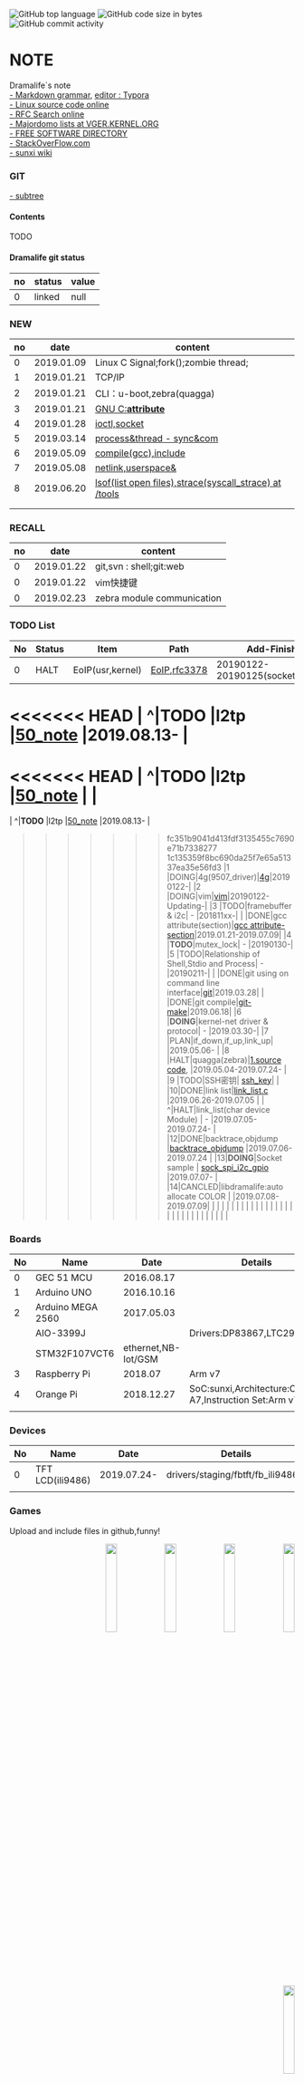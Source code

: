 ![GitHub top language](https://img.shields.io/github/languages/top/Dramalife/note.svg?color=green&logo=Linux&logoColor=black)
![GitHub code size in bytes](https://img.shields.io/github/languages/code-size/Dramalife/note.svg?color=blue)
![GitHub commit activity](https://img.shields.io/github/commit-activity/w/Dramalife/note.svg)


# NOTE
Dramalife\`s note  
[- Markdown grammar](/tools/coding/markdown.md), [editor : Typora](https://typora.io/)  
[- Linux source code online](https://elixir.bootlin.com/linux/latest/source)  
[- RFC Search online](https://www.rfc-editor.org/search/rfc_search.php)  
[- Majordomo lists at VGER.KERNEL.ORG](http://vger.kernel.org/vger-lists.html)  
[- FREE SOFTWARE DIRECTORY](https://directory.fsf.org/wiki/GNU)  
[- StackOverFlow.com](https://stackoverflow.com/)  
[- sunxi wiki](http://linux-sunxi.org/Main_Page)

### GIT  
[- subtree](https://help.github.com/en/articles/about-git-subtree-merges#adding-a-new-repository-as-a-subtree)  



#### Contents
TODO

#### Dramalife git status
|no|status|value|
|--|--|--|
|0|linked|null|

### NEW
|no|date|content|
|--|--|--|
|0|2019.01.09|Linux C Signal;fork();zombie thread;|
|1|2019.01.21|TCP/IP|
|2|2019.01.21|CLI：u-boot,zebra\(quagga\)|
|3|2019.01.21|[GNU C:__attribute__](//70-gcc_gnu_compiler_collection/gnu_c_attribute)|
|4|2019.01.28|[ioctl,socket](/81-kernel_programming/network/socket/)|
|5|2019.03.14|[process&thread \- sync&com](/coding_thread)|
|6|2019.05.09|[compile(gcc),include](/80-userspace_programming/gcc)|
|7|2019.05.08|[netlink,userspace&](/80-userspace_programming/netlink)|
|8|2019.06.20|[lsof(list open files),strace(syscall_strace) at /tools](/tools)|
| | | |
| | | |

### RECALL
|no|date|content|
|--|--|--|
|0|2019.01.22|git,svn : shell;git:web|
|0|2019.01.22|vim快捷键|
|0|2019.02.23|zebra module communication|

### TODO List
|No|Status|Item|Path|Add-Finish|
|--|--|--|--|--|
|0 |HALT|EoIP(usr,kernel)|[EoIP](/81-kernel_programming/network/ip_protocal/eoip/),[rfc3378](/50-books/rfc_ref/rfc3378.txt)|20190122-20190125(socket_ioctl)-|
<<<<<<< HEAD
| ^|**TODO** |l2tp |[50_note](/50-books/00-note/l2tp_layer_two_tunneling_protocol/) |2019.08.13- |
=======
<<<<<<< HEAD
| ^|**TODO** |l2tp |[50_note](/50-books/00-note/l2tp_layer_two_tunneling_protocol/) | |
=======
| ^|**TODO** |l2tp |[50_note](/50-books/00-note/l2tp_layer_two_tunneling_protocol/) |2019.08.13- |
>>>>>>> fc351b9041d413fdf3135455c7690e71b7338277
>>>>>>> 1c135359f8bc690da25f7e65a51337ea35e56fd3
|1 |DOING|4g(9507_driver)|[4g](/81-kernel_programming/network/4g_cell)|20190122-|
|2 |DOING|vim|[vim](/tools_coding/vim)|20190122-Updating-|
|3 |TODO|framebuffer & i2c| - |201811xx-|
|  |DONE|gcc attribute(section)|[gcc attribute-section](/70-gcc_gnu_compiler_collection/gnu_c_attribute)|2019.01.21-2019.07.09|
|4 |**TODO**|mutex_lock| - |20190130-|
|5 |TODO|Relationship of Shell,Stdio and Process| - |20190211-|
|  |DONE|git using on command line interface|[git](/tools/coding/git/)|2019.03.28|
|  |DONE|git compile|[git-make](/tools/gcc/git_compile.sh)|2019.06.18|
|6 |**DOING**|kernel-net driver & protocol| - |2019.03.30-|
|7 |PLAN|if_down,if_up,link_up| |2019.05.06- |
|8 |HALT|quagga(zebra)|[1.source code](/tools/get_quagga-1_2_4.sh), |2019.05.04-2019.07.24- |
|9 |TODO|SSH密钥| [ssh_key](/tools/ssh_key.md)| |
|10|DONE|link list|[link_list.c](80-userspace_programming/33-datastruct/link_list/link_list.c) |2019.06.26-2019.07.05 |
| ^|HALT|link_list(char device Module) | - |2019.07.05-2019.07.24- |
|12|DONE|backtrace,objdump |[backtrace_objdump](/70-gcc_gnu_compiler_collection/backtrace/) |2019.07.06-2019.07.24 |
|13|**DOING**|Socket sample | [sock_spi_i2c_gpio](/50-books/00-note/sock_spi_i2c_gpio/) |2019.07.07- |
|14|CANCLED|libdramalife:auto allocate COLOR | |2019.07.08-2019.07.09|
| | | | | |
| | | | | |
| | | | | |
| | | | | |
| | | | | |

### Boards
|No|Name|Date|Details|
|--|--|--|--|
|0|GEC 51 MCU|2016.08.17||
|1|Arduino UNO|2016.10.16||
|2|Arduino MEGA 2560|2017.05.03||
| |AIO-3399J| |Drivers:DP83867,LTC2941,|
| |STM32F107VCT6|ethernet,NB-Iot/GSM|
|3|Raspberry Pi |2018.07|Arm v7|
|4|Orange Pi |2018.12.27|SoC:sunxi,Architecture:Cortex-A7,Instruction Set:Arm v7;|
| | | | |

### Devices
|No|Name|Date|Details|
|--|--|--|--|
| 0|TFT LCD(ili9486) |2019.07.24- | drivers/staging/fbtft/fb\_ili9486.c|
| | | | |

### Games  

Upload and include files in github,funny!

<div align=right>
  <img src="http://www.gnu.org/graphics/heckert_gnu.transp.small.png" width="20%">
  <img src="https://www.kernel.org/theme/images/logos/tux.png" width="20%">  
  <img src="https://strace.io/Straus.png" width="20%">  
  <img src="https://github.com/favicon.ico" width="20%">
  <img src="https://avatars0.githubusercontent.com/u/15922037?s=200&v=4" width="20%">  
</div>
  
  
<div align=right>
  <img src="https://busybox.net/images/busybox1.png" width="20%">
  <img src="https://www.vim.org/images/vim_header.gif" width="20%">
  <img src="https://www.linux-sunxi.org/images/c/c5/Logo-155x155.png" width="20%" alt="sunxi">
</div>


<div align=right>
  <img src="http://www.tcpdump.org/images/logo.png" width="50%" alt="tcmdump">
</div>
  
    

EOF
